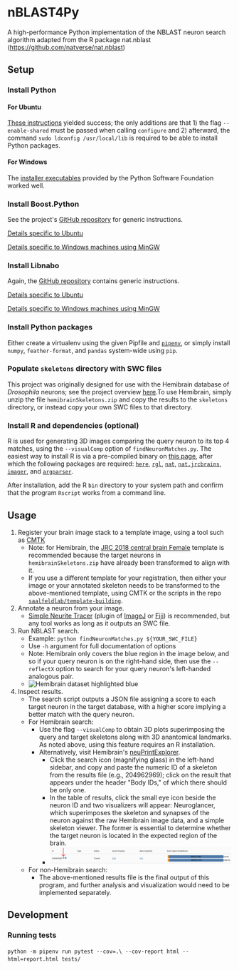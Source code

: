 # nBLAST4Py
A high-performance Python implementation of the NBLAST neuron search algorithm adapted from the R package nat.nblast (https://github.com/natverse/nat.nblast)

## Setup
### Install Python
#### For Ubuntu
[These instructions](https://tecadmin.net/install-python-3-8-ubuntu/) yielded success; the only additions are that 1) the flag `--enable-shared` must be passed when calling `configure` and 2) afterward, the command `sudo ldconfig /usr/local/lib` is required to be able to install Python packages.
#### For Windows
The [installer executables](https://www.python.org/downloads/) provided by the Python Software Foundation worked well.
### Install Boost.Python
See the project's [GitHub repository](https://github.com/boostorg/python#build) for generic instructions.

[Details specific to Ubuntu](boostUbuntu.md)

[Details specific to Windows machines using MinGW](boostPythonMinGW.md)
### Install Libnabo
Again, the [GitHub repository](https://github.com/ethz-asl/libnabo#compilation) contains generic instructions.

[Details specific to Ubuntu](libnaboUbuntu.md)

[Details specific to Windows machines using MinGW](libnaboWin.md)
### Install Python packages
Either create a virtualenv using the given Pipfile and [`pipenv`](https://github.com/pypa/pipenv), or simply install `numpy`, `feather-format`, and `pandas` system-wide using `pip`.
### Populate `skeletons` directory with SWC files
This project was originally designed for use with the Hemibrain database of _Drosophila_ neurons; see the project overview [here](https://www.janelia.org/project-team/flyem/hemibrain).To use Hemibrain, simply unzip the file `hemibrainSkeletons.zip` and copy the results to the `skeletons` directory, or instead copy your own SWC files to that directory.
### Install R and dependencies (optional)
R is used for generating 3D images comparing the query neuron to its top 4 matches, using the `--visualComp` option of `findNeuronMatches.py`. The easiest way to install R is via a pre-compiled binary on [this page](https://cran.r-project.org/), after which the following packages are required: [`here`](https://github.com/krlmlr/here), [`rgl`](https://r-forge.r-project.org/projects/rgl/), [`nat`](https://github.com/natverse/nat), [`nat.jrcbrains`](https://github.com/natverse/nat.jrcbrains), [`imager`](http://dahtah.github.io/imager/), and [`argparser`](https://bitbucket.org/djhshih/argparser/src/master/).

After installation, add the R `bin` directory to your system path and confirm that the program `Rscript` works from a command line.

## Usage
1. Register your brain image stack to a template image, using a tool such as [CMTK](https://www.nitrc.org/projects/cmtk/)
    - Note: for Hemibrain, the [JRC 2018 central brain Female](https://www.janelia.org/open-science/jrc-2018-brain-templates) template is recommended because the target neurons in `hemibrainSkeletons.zip` have already been transformed to align with it.
    - If you use a different template for your registration, then either your image or your annotated skeleton needs to be transformed to the above-mentioned template, using CMTK or the scripts in the repo [`saalfeldlab/template-building`](https://github.com/saalfeldlab/template-building).
2. Annotate a neuron from your image.
    - [Simple Neurite Tracer](https://imagej.net/Simple_Neurite_Tracer) (plugin of [ImageJ](https://imagej.net/Welcome) or [Fiji](https://fiji.sc/)) is recommended, but any tool works as long as it outputs an SWC file.
3. Run NBLAST search.
    - Example: `python findNeuronMatches.py ${YOUR_SWC_FILE}`
    - Use `-h` argument for full documentation of options
    - Note: Hemibrain only covers the blue region in the image below, and so if your query neuron is on the right-hand side, then use the `--reflectX` option to search for your query neuron's left-handed analogous pair.
    - ![Hemibrain dataset highlighted blue](https://www.janelia.org/sites/default/files/hemibrain_logo-gray-322x227.png)
4. Inspect results.
    - The search script outputs a JSON file assigning a score to each target neuron in the target database, with a higher score implying a better match with the query neuron.
    - For Hemibrain search:
      - Use the flag `--visualComp` to obtain 3D plots superimposing the query and target skeletons along with 3D anantomical landmarks. As noted above, using this feature requires an R installation.
      - Alternatively, visit Hemibrain's [neuPrintExplorer](https://neuprint.janelia.org/?dataset=hemibrain:v1.0.1&qt=findneurons).
        - Click the search icon (magnifying glass) in the left-hand sidebar, and copy and paste the numeric ID of a skeleton from the results file (e.g., 204962969); click on the result that appears under the header "Body IDs," of which there should be only one.
        - In the table of results, click the small eye icon beside the neuron ID and two visualizers will appear: Neuroglancer, which superimposes the skeleton and synapses of the neuron against the raw Hemibrain image data, and a simple skeleton viewer. The former is essential to determine whether the target neuron is located in the expected region of the brain.
        - ![Hemibrain button to activate visualizer](visualizeButton.png)
    - For non-Hemibrain search:
      - The above-mentioned results file is the final output of this program, and further analysis and visualization would need to be implemented separately.

## Development
### Running tests
`python -m pipenv run pytest --cov=.\ --cov-report html --html=report.html tests/`

